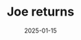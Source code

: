 ---
title: Joe returns
promotion: AEW
show: Dynamite
date: 2025-01-15
tags:
  - joe
images:
  - src: /assets/aew-2025-01/2025.01.15.AEW.Dynamite.b.jpg
    alt: Joe aura
---